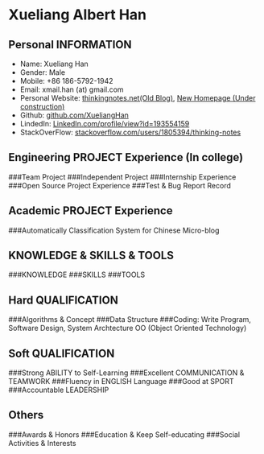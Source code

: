 Xueliang Albert Han
=====================

Personal INFORMATION
---------------------
* Name: Xueliang Han
* Gender: Male
* Mobile: +86 186-5792-1942
* Email: xmail.han (at) gmail.com
* Personal Website: [thinkingnotes.net(Old Blog)](thinkingnotes.net), [New Homepage (Under construction)](xuelianghan.github.com)
* Github: [github.com/XueliangHan](https://github.com/XueliangHan)
* LindedIn: [LinkedIn.com/profile/view?id=193554159](https://www.linkedin.com/profile/view?id=193554159)
* StackOverFlow: [stackoverflow.com/users/1805394/thinking-notes](http://www.stackoverflow.com/users/1805394/thinking-notes)

Engineering PROJECT Experience (In college)
-----------------------------------
###Team Project
###Independent Project
###Internship Experience
###Open Source Project Experience
###Test & Bug Report Record

Academic PROJECT Experience
----------------------------
###Automatically Classification System for Chinese Micro-blog

KNOWLEDGE & SKILLS & TOOLS
--------------------------
###KNOWLEDGE
###SKILLS
###TOOLS

Hard QUALIFICATION
------------------
###Algorithms & Concept
###Data Structure
###Coding: Write Program, Software Design, System Archtecture
OO (Object Oriented Technology)  

Soft QUALIFICATION
----------------------
###Strong ABILITY to Self-Learning
###Excellent COMMUNICATION & TEAMWORK
###Fluency in ENGLISH Language
###Good at SPORT
###Accountable LEADERSHIP

Others
------
###Awards & Honors
###Education & Keep Self-educating
###Social Activities & Interests
